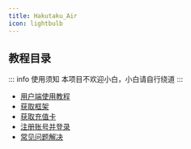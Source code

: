 ```yaml
---
title: Hakutaku_Air
icon: lightbulb
---
```


## 教程目录
::: info 使用须知
本项目不欢迎小白，小白请自行绕道
:::
- [用户端使用教程](JC/UserCenter.md)
- [获取框架](JC/GetKJ.md)
- [获取充值卡](JC/GetCadr.md)
- [注册账号并登录](JC/LoginAndregeist.md)
- [常见问题解决](JC/FAQ.md)


